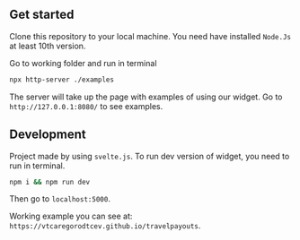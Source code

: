 ## Get started

Clone this repository to your local machine. You need have installed `Node.Js` at least 10th version.

Go to working folder and run in terminal

```bash
npx http-server ./examples
```

The server will take up the page with examples of using our widget. Go to `http://127.0.0.1:8080/` to see examples.

## Development

Project made by using `svelte.js`. To run dev version of widget, you need to run in terminal.

```bash
npm i && npm run dev
```

Then go to `localhost:5000`.

Working example you can see at: `https://vtcaregorodtcev.github.io/travelpayouts`.

